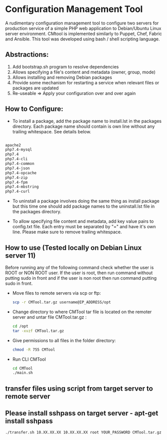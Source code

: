 # Configuration Management Tool

A rudimentary configuration management tool to configure two servers for production service of a simple PHP web application to Debian/Ubuntu Linux server environment. CMtool is implemented similarly to Puppet, Chef, Fabric and Ansible. This tool was developed using bash / shell scripting language.

## Abstractions:

1.  Add bootstrap.sh program to resolve dependencies
2.  Allows specifying a file's content and metadata (owner, group, mode)
3.  Allows installing and removing Debian packages
4.  Provide some mechanism for restarting a service when relevant files or packages are updated
5.  Re-useable => Apply your configuration over and over again

## How to Configure:

- To install a package, add the package name to install.lst in the packages directory. Each package name should contain is own line without any trailing whitespace. See details below.

```bash

apache2
php7.4-mysql
php7.4
php7.4-cli
php7.4-common
php7.4-json
php7.4-opcache
php7.4-zip
php7.4-fpm
php7.4-mbstring
php7.4-curl

```

- To uninstall a package involves doing the same thing as install package but this time one should add package names to the uninstall.lst file in the packages directory.

- To allow specifying file content and metadata, add key value pairs to config.txt file. Each entry must be separated by "=" and have it's own line. Please make sure to remove trailing whitespace.

## How to use (Tested locally on Debian Linux server 11)

Before running any of the following command check whether the user is ROOT or NON ROOT user. If the user is root, then run command
without putting sudo in front and if the user is non root then run command putting sudo in front.

- Move files to remote servers via scp or ftp:

  ```bash
  scp -r CMTool.tar.gz username@IP_ADDRESS/opt
  ```

- Change directory to where CMTool tar file is located on the remoter server and untar file CMTool.tar.gz :

  ```bash
  cd /opt
  tar -xvzf CMTool.tar.gz

  ```

- Give permissions to all files in the folder directory:

  ```bash
  chmod -R 755 CMTool
  ```

- Run CLI CMTool
  ```bash
  cd CMTool
  ./main.sh
  ```

## transfer files using script from target server to remote server

## Please install sshpass on target server - apt-get install sshpass

```bash
./transfer.sh 10.XX.XX.XX 10.XX.XX.XX root YOUR_PASSWORD CMTool.tar.gz /opt
```
